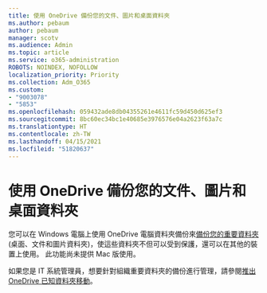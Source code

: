 ```yaml
---
title: 使用 OneDrive 備份您的文件、圖片和桌面資料夾
ms.author: pebaum
author: pebaum
manager: scotv
ms.audience: Admin
ms.topic: article
ms.service: o365-administration
ROBOTS: NOINDEX, NOFOLLOW
localization_priority: Priority
ms.collection: Adm_O365
ms.custom:
- "9003078"
- "5853"
ms.openlocfilehash: 059432ade8db04355261e4611fc59d450d625ef3
ms.sourcegitcommit: 8bc60ec34bc1e40685e3976576e04a2623f63a7c
ms.translationtype: HT
ms.contentlocale: zh-TW
ms.lasthandoff: 04/15/2021
ms.locfileid: "51820637"
---
```

# <a name="back-up-your-documents-pictures-and-desktop-folders-with-onedrive"></a>使用 OneDrive 備份您的文件、圖片和桌面資料夾

您可以在 Windows 電腦上使用 OneDrive 電腦資料夾備份來[備份您的重要資料夾](https://support.office.com/article/d61a7930-a6fb-4b95-b28a-6552e77c3057) (桌面、文件和圖片資料夾)，使這些資料夾不但可以受到保護，還可以在其他的裝置上使用。 此功能尚未提供 Mac 版使用。  

如果您是 IT 系統管理員，想要針對組織重要資料夾的備份進行管理，請參閱[推出 OneDrive 已知資料夾移動](https://docs.microsoft.com/onedrive/redirect-known-folders)。

